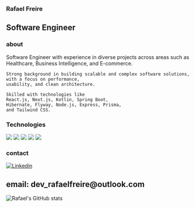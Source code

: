 

### Rafael Freire

### 
<h2>Software Engineer</h2>

### about
<p>
    Software Engineer with experience in diverse projects across areas such as Healthcare,
    Business Intelligence, and E-commerce.
    
    Strong background in building scalable and complex software solutions, with a focus on performance,
    usability, and clean architecture.
    
    Skilled with technologies like 
    React.js, Next.js, Kotlin, Spring Boot,
    Hibernate, Flyway, Node.js, Express, Prisma,
    and Tailwind CSS.
</p>




### Technologies  
<div>
<img src="https://img.shields.io/badge/React-20232A?style=for-the-badge&logo=react&logoColor=61DAFB">
<img src="https://img.shields.io/badge/TypeScript-007ACC?style=for-the-badge&logo=typescript&logoColor=white">
<img aling="center" src="https://img.shields.io/badge/Express.js-404D59?style=for-the-badge"/>
<img aling="center" src="https://img.shields.io/badge/Node.js-43853D?style=for-the-badge&logo=node.js&logoColor=white"/>
<img aling="center" src="https://img.shields.io/badge/TypeScript-007ACC?style=for-the-badge&logo=typescript&logoColor=white"/>

</div>

### contact
[![Linkedin](https://img.shields.io/badge/LinkedIn-0077B5?style=for-the-badge&logo=linkedin&logoColor=white)](https://www.linkedin.com/in/freire-rafael/)
<h2>email: dev_rafaelfreire@outlook.com</h2>


![Rafael's GitHub stats](https://github-readme-stats.vercel.app/api?username=rafaelfrire&show_icons=true&theme=radical)
